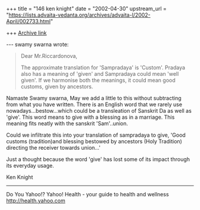 +++
title = "146 ken knight"
date = "2002-04-30"
upstream_url = "https://lists.advaita-vedanta.org/archives/advaita-l/2002-April/002733.html"

+++
[Archive link](https://lists.advaita-vedanta.org/archives/advaita-l/2002-April/002733.html)

--- swamy swarna <swamyswarna at YAHOO.COM> wrote:
> Dear Mr.Riccardonova,
>
> The approximate translation for 'Sampradaya' is
> 'Custom'. Pradaya also has a meaning of 'given' and
> Sampradaya could mean 'well given'. If we harmonise
> both the meanings, it could mean good customs, given
> by ancestors.

Namaste Swamy swarna,
May we add a little to this without subtracting from
what you have written.  There is an English word that
we rarely use nowadays...bestow...which could be a
transleation of Sanskrit Da as well as 'give'.
This word means to give with a blessing as in a
marriage.
This meaning fits neatly with the sanskrit
'Sam'..union.

Could we infiltrate this into your translation of
sampradaya to give, 'Good customs (tradition)and
blessing bestowed by ancestors (Holy Tradition)
directing the receiver towards union...'

Just a thought because the word 'give' has lost some
of its impact through its everyday usage.

Ken Knight

__________________________________________________
Do You Yahoo!?
Yahoo! Health - your guide to health and wellness
http://health.yahoo.com

